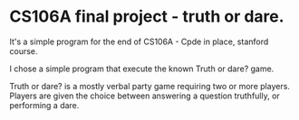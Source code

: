 # CS106A final project - truth or dare.

It's a simple program for the end of CS106A - Cpde in place, stanford course.

I chose a simple program that execute the known Truth or dare? game.

Truth or dare? is a mostly verbal party game requiring two or more players. Players are given the choice between answering a question truthfully, or performing a dare.

